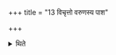 +++
title = "13 विचृत्तो वरुणस्य पाश"

+++

<details><summary>थिते</summary>

विचृत्तो वरुणस्य पाश इति यजमानो मेखलां विचचृते । इमं विष्यामीति पत्नी योक्तम् १३
</details>
